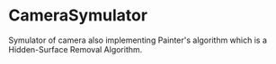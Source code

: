 # CameraSymulator
 Symulator of camera also implementing Painter's algorithm which is a Hidden-Surface Removal Algorithm.
